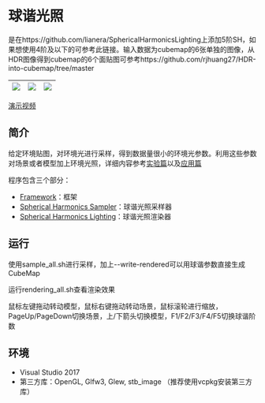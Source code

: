# 球谐光照
是在https://github.com/lianera/SphericalHarmonicsLighting上添加5阶SH，如果想使用4阶及以下的可参考此链接。输入数据为cubemap的6张单独的图像，从HDR图像得到cubemap的6个面贴图可参考https://github.com/rjhuang27/HDR-into-cubemap/tree/master

| ![](screenshot/ball.jpg)  | ![](screenshot/bunny.jpg)  | ![](screenshot/teapot.jpg)  |
|---|---|---|

[演示视频](https://www.bilibili.com/video/av48910058/)

## 简介

给定环境贴图，对环境光进行采样，得到数据量很小的环境光参数。利用这些参数对场景或者模型加上环境光照，详细内容参考[实验篇](https://lianera.github.io/post/2016/sh-lighting-exp/)以及[应用篇](https://lianera.github.io/post/2017/sh-lighting-apply/)

程序包含三个部分：

* [Framework](framework)：框架
* [Spherical Harmonics Sampler](sampler)：球谐光照采样器
* [Spherical Harmonics Lighting](lighting)：球谐光照渲染器

## 运行

使用sample_all.sh进行采样，加上--write-rendered可以用球谐参数直接生成CubeMap

运行rendering_all.sh查看渲染效果

鼠标左键拖动转动模型，鼠标右键拖动转动场景，鼠标滚轮进行缩放，PageUp/PageDown切换场景，上/下箭头切换模型，F1/F2/F3/F4/F5切换球谐阶数

## 环境

* Visual Studio 2017
* 第三方库：OpenGL, Glfw3, Glew, stb_image （推荐使用vcpkg安装第三方库）
